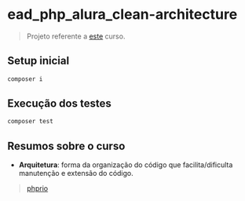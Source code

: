 # ead_php_alura_clean-architecture

> Projeto referente a [este](https://cursos.alura.com.br/course/php-introducao-clean-achitecture) curso.

## Setup inicial

```sh
composer i
```

## Execução dos testes

```sh
composer test
```

## Resumos sobre o curso

- **Arquitetura**: forma da organização do código que facilita/dificulta manutenção e extensão do código.
> [phprio](https://dev.to/phprio/o-que-e-arquitetura-17ob)
